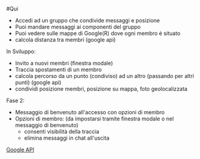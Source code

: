 #Qui

* Accedi ad un gruppo che condivide messaggi e posizione
* Puoi mandare messaggi ai componenti del gruppo
* Puoi vedere sulle mappe di Google(R) dove ogni membro è situato
* calcola distanza tra membri (google api)


In Sviluppo:
* Invito a nuovi membri (finestra modale)
* Traccia spostamenti di un membro  
* calcola percorso da un punto (condiviso) ad un altro (passando per altri punti) (google api)
* condividi posizione membri, posizione su mappa, foto geolocalizzata


Fase 2:
* Messaggio di benvenuto all'accesso con opzioni di membro
* Opzioni di membro: (da impostarsi tramite finestra modale o nel messaggio di benvenuto) 
  * consenti visibilità della traccia
  * elimina messaggi in chat all'uscita

[Google API](https://developers.google.com/maps/documentation/javascript/tutorial "Google Maps JavaScript API")

